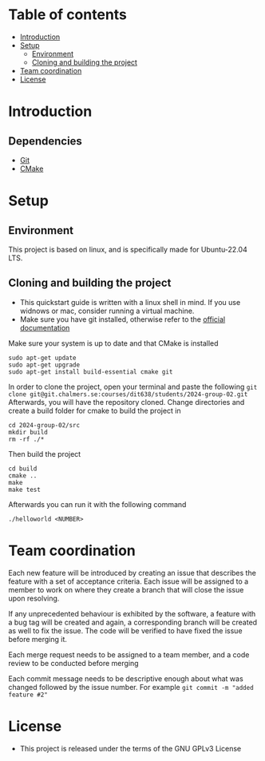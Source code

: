 # Table of contents
- [Introduction](#introduction)
- [Setup](#setup)
    - [Environment](#environment)
    - [Cloning and building the project](#cloning-the-project)
- [Team coordination](#team-coordination)
- [License](#license)

# Introduction


## Dependencies
* [Git](https://git-scm.com/book/en/v2/Getting-Started-Installing-Git)
* [CMake](https://cmake.org/)


# Setup
## Environment
This project is based on linux, and is specifically made for Ubuntu-22.04 LTS.

## Cloning and building the project
* This quickstart guide is written with a linux shell in mind. If you use widnows or mac, consider running a virtual machine.
* Make sure you have git installed, otherwise refer to the [official documentation](https://git-scm.com/book/en/v2/Getting-Started-Installing-Git)


Make sure your system is up to date and that CMake is installed
```
sudo apt-get update
sudo apt-get upgrade
sudo apt-get install build-essential cmake git
```

In order to clone the project, open your terminal and paste the following ```git clone git@git.chalmers.se:courses/dit638/students/2024-group-02.git```
Afterwards, you will have the repository cloned. Change directories and create a build folder for cmake to build the project in


```
cd 2024-group-02/src
mkdir build
rm -rf ./*
```

Then build the project

```
cd build
cmake ..
make
make test
```
Afterwards you can run it with the following command
```
./helloworld <NUMBER>
```

# Team coordination
Each new feature will be introduced by creating an issue that describes the feature with a set of acceptance criteria. Each issue will be assigned to a member to work on where they create a branch that will close the issue upon resolving.

If any unprecedented behaviour is exhibited  by the software, a feature with a bug tag will be created and again, a corresponding branch will be created as well to fix the issue. The code will be verified to have fixed the issue before merging it.

Each merge request needs to be assigned to a team member, and a code review to be conducted before merging

Each commit message needs to be descriptive enough about what was changed followed by the issue number. For example ````git commit -m "added feature #2"```` 

# License
* This project is released under the terms of the GNU GPLv3 License